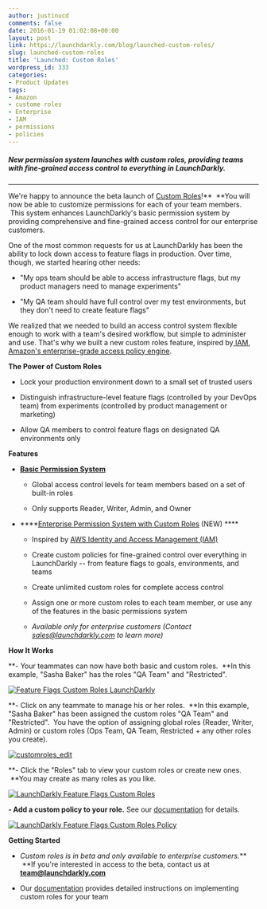 ```yaml
---
author: justinucd
comments: false
date: 2016-01-19 01:02:08+00:00
layout: post
link: https://launchdarkly.com/blog/launched-custom-roles/
slug: launched-custom-roles
title: 'Launched: Custom Roles'
wordpress_id: 333
categories:
- Product Updates
tags:
- Amazon
- custome roles
- Enterprise
- IAM
- permissions
- policies
---
```


##### **New permission system launches with custom roles, providing teams with fine-grained access control to everything in LaunchDarkly.**





* * *



We're happy to announce the beta launch of [Custom Roles](http://docs.launchdarkly.com/v1.0/docs/custom-roles)!**  **You will now be able to customize permissions for each of your team members.  This system enhances LaunchDarkly's basic permission system by providing comprehensive and fine-grained access control for our enterprise customers.

<!-- more -->One of the most common requests for us at LaunchDarkly has been the ability to lock down access to feature flags in production. Over time, though, we started hearing other needs:



 	
  * "My ops team should be able to access infrastructure flags, but my product managers need to manage experiments"

 	
  * "My QA team should have full control over my test environments, but they don't need to create feature flags"


We realized that we needed to build an access control system flexible enough to work with a team's desired workflow, but simple to administer and use. That's why we built a new custom roles feature, inspired by[ IAM, Amazon's enterprise-grade access policy engine](https://aws.amazon.com/iam/).

**The Power of Custom Roles**



 	
  * Lock your production environment down to a small set of trusted users

 	
  * Distinguish infrastructure-level feature flags (controlled by your DevOps team) from experiments (controlled by product management or marketing)

 	
  * Allow QA members to control feature flags on designated QA environments only


**Features**



 	
  * ****[Basic Permission System](https://blog.launchdarkly.com/launched-account-permissions/)****

 	
    * Global access control levels for team members based on a set of built-in roles

 	
    * Only supports Reader, Writer, Admin, and Owner




 	
  * ****[Enterprise Permission System with Custom Roles](http://docs.launchdarkly.com/v1.0/docs/custom-roles) (NEW) ****

 	
    * Inspired by [AWS Identity and Access Management (IAM)](https://aws.amazon.com/iam/)

 	
    * Create custom policies for fine-grained control over everything in LaunchDarkly -- from feature flags to goals, environments, and teams

 	
    * Create unlimited custom roles for complete access control

 	
    * Assign one or more custom roles to each team member, or use any of the features in the basic permissions system

 	
    * _Available only for enterprise customers (Contact sales@launchdarkly.com to learn more)_







**How It Works**

**- Your teammates can now have both basic and custom roles.  **In this example, "Sasha Baker" has the roles "QA Team" and "Restricted".

[![Feature Flags Custom Roles LaunchDarkly](https://blog.launchdarkly.com/wp-content/uploads/2016/01/customroles3.png)](https://blog.launchdarkly.com/wp-content/uploads/2016/01/customroles3.png)



**- Click on any teammate to manage his or her roles.  **In this example, "Sasha Baker" has been assigned the custom roles "QA Team" and "Restricted".  You have the option of assigning global roles (Reader, Writer, Admin) or custom roles (Ops Team, QA Team, Restricted + any other roles you create).

[![customroles_edit](https://blog.launchdarkly.com/wp-content/uploads/2016/01/customroles_edit.png)](https://blog.launchdarkly.com/wp-content/uploads/2016/01/customroles_edit.png)



**- Click the "Roles" tab to view your custom roles or create new ones.  **You may create as many roles as you like.

[![LaunchDarkly Feature Flags Custom Roles](https://blog.launchdarkly.com/wp-content/uploads/2016/01/customroles_list.png)](https://blog.launchdarkly.com/wp-content/uploads/2016/01/customroles_list.png)



**- Add a custom policy to your role.** See our [documentation](http://docs.launchdarkly.com/v1.0/docs/custom-roles) for details.

[![LaunchDarkly Feature Flags Custom Roles Policy](https://blog.launchdarkly.com/wp-content/uploads/2016/01/customroles_policy.png)](https://blog.launchdarkly.com/wp-content/uploads/2016/01/customroles_policy.png)

**Getting Started**



 	
  * _Custom roles is in beta and only available to enterprise customers._**  **If you're interested in access to the beta, contact us at **team@launchdarkly.com**

 	
  * Our [documentation](http://docs.launchdarkly.com/v1.0/docs/custom-roles) provides detailed instructions on implementing custom roles for your team



